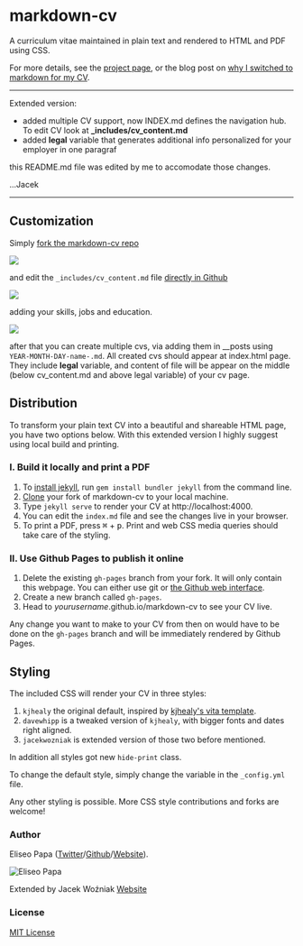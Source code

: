 # markdown-cv

A curriculum vitae maintained in plain text and rendered to HTML and PDF using CSS.

For more details, see the [project page](http://elipapa.github.io/markdown-cv), or the blog post on [why I switched to markdown for my CV](http://elipapa.github.io/blog/why-i-switched-to-markdown-for-my-cv.html).

***

Extended version:
- added multiple CV support, now INDEX.md defines the navigation hub. To edit CV look at **_includes/cv_content.md**
- added **legal** variable that generates additional info personalized for your employer in one paragraf

this README.md file was edited by me to accomodate those changes.

...Jacek

***

## Customization

Simply [fork the markdown-cv repo](https://github.com/elipapa/markdown-cv)

![](https://help.github.com/assets/images/help/repository/fork_button.jpg)

and edit the `_includes/cv_content.md` file [directly in Github](https://help.github.com/articles/editing-files-in-your-repository/)

![](https://help.github.com/assets/images/help/repository/edit-file-edit-button.png)

adding your skills, jobs and education.

![](https://help.github.com/assets/images/help/repository/edit-readme-light.png)

after that you can create multiple cvs, via adding them in __posts using `YEAR-MONTH-DAY-name-.md`. All created cvs should appear at index.html page. They include **legal** variable, and content of file will be appear on the middle (below cv_content.md and above legal variable) of your cv page.

## Distribution

To transform your plain text CV into a beautiful and shareable HTML page, you have two options below. With this extended version I highly suggest using local build and printing.

### I. Build it locally and print a PDF

1. To [install jekyll](https://jekyllrb.com/docs/installation/), run `gem install bundler jekyll` from the command line.
3. [Clone](https://help.github.com/en/articles/cloning-a-repository) your fork of markdown-cv to your local machine.
3. Type `jekyll serve` to render your CV at http://localhost:4000.
4. You can edit the `index.md` file and see the changes live in your browser.
5. To print a PDF, press <kbd>⌘</kbd> + <kbd>p</kbd>. Print and web CSS media queries should take care of the styling.
   
### II. Use Github Pages to publish it online

1. Delete the existing `gh-pages` branch from your fork. It will only contain this webpage. You can either use git or [the Github web interface](https://help.github.com/articles/creating-and-deleting-branches-within-your-repository/#deleting-a-branch).
2. Create a new branch called `gh-pages`.
3. Head to *yourusername*.github.io/markdown-cv to see your CV live.

Any change you want to make to your CV from then on would have to be done on the `gh-pages` branch and will be immediately rendered by Github Pages.

## Styling

The included CSS will render your CV in three styles:

1. `kjhealy` the original default, inspired by [kjhealy's vita
template](https://github.com/kjhealy/kjh-vita).
2. `davewhipp` is a tweaked version of `kjhealy`, with bigger fonts and dates
  right aligned.
3. `jacekwozniak` is extended version of those two before mentioned.

In addition all styles got new `hide-print` class.

To change the default style, simply change the variable in the
`_config.yml` file.

Any other styling is possible. More CSS style contributions and forks are welcome! 

### Author

Eliseo Papa ([Twitter](http://twitter.com/elipapa)/[Github](http://github.com/elipapa)/[Website](https://elipapa.github.io)).


![Eliseo Papa](https://s.gravatar.com/avatar/eae1f0c01afda2bed9ce9cb88f6873f6?s=100)


Extended by Jacek Woźniak [Website](https://jacekwozniak12.github.io/)


### License

[MIT License](https://github.com/elipapa/markdown-cv/blob/master/LICENSE)
